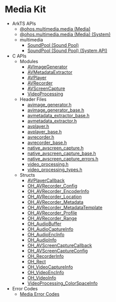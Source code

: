 # Media Kit

- ArkTS APIs<!--media-arkts-->
  - [@ohos.multimedia.media (Media)](js-apis-media.md)
  <!--Del-->
  - [@ohos.multimedia.media (Media) (System)](js-apis-media-sys.md)
  <!--DelEnd-->
  - multimedia<!--media-multimedia-arkts-->
    - [SoundPool (Sound Pool)](js-apis-inner-multimedia-soundPool.md)
    <!--Del-->
    - [SoundPool (Sound Pool) (System API)](js-apis-inner-multimedia-soundPool-sys.md)
    <!--DelEnd-->
- C APIs<!--media-c-->
  - Modules<!--media-module-->
    - [AVImageGenerator](_a_v_image_generator.md)
    - [AVMetadataExtractor](_a_v_metadata_extractor.md)
    - [AVPlayer](_a_v_player.md)
    - [AVRecorder](_a_v_recorder.md)
    - [AVScreenCapture](_a_v_screen_capture.md)
    - [VideoProcessing](_video_processing.md)
  - Header Files<!--media-headerfile-->
    - [avimage_generator.h](avimage__generator_8h.md)
    - [avimage_generator_base.h](avimage__generator__base_8h.md)
    - [avmetadata_extractor_base.h](avmetadata__extractor__base_8h.md)
    - [avmetadata_extractor.h](avmetadata__extractor_8h.md)
    - [avplayer.h](avplayer_8h.md)
    - [avplayer_base.h](avplayer__base_8h.md)
    - [avrecorder.h](avrecorder_8h.md)
    - [avrecorder_base.h](avrecorder__base_8h.md)
    - [native_avscreen_capture.h](native__avscreen__capture_8h.md)
    - [native_avscreen_capture_base.h](native__avscreen__capture__base_8h.md)
    - [native_avscreen_capture_errors.h](native__avscreen__capture__errors_8h.md)
    - [video_processing.h](video__processing_8h.md)
    - [video_processing_types.h](video__processing__types_8h.md)
  - Structs<!--media-struct-->
    - [AVPlayerCallback](_a_v_player_callback.md)
    - [OH_AVRecorder_Config](_o_h___a_v_recorder___config.md)
    - [OH_AVRecorder_EncoderInfo](_o_h___a_v_recorder___encoder_info.md)
    - [OH_AVRecorder_Location](_o_h___a_v_recorder___location.md)
    - [OH_AVRecorder_Metadata](_o_h___a_v_recorder___metadata.md)
    - [OH_AVRecorder_MetadataTemplate](_o_h___a_v_recorder___metadata_template.md)
    - [OH_AVRecorder_Profile](_o_h___a_v_recorder___profile.md)
    - [OH_AVRecorder_Range](_o_h___a_v_recorder___range.md)
    - [OH_AudioBuffer](_o_h___audio_buffer.md)
    - [OH_AudioCaptureInfo](_o_h___audio_capture_info.md)
    - [OH_AudioEncInfo](_o_h___audio_enc_info.md)
    - [OH_AudioInfo](_o_h___audio_info.md)
    - [OH_AVScreenCaptureCallback](_o_h___a_v_screen_capture_callback.md)
    - [OH_AVScreenCaptureConfig](_o_h___a_v_screen_capture_config.md)
    - [OH_RecorderInfo](_o_h___recorder_info.md)
    - [OH_Rect](_o_h___rect.md)
    - [OH_VideoCaptureInfo](_o_h___video_capture_info.md)
    - [OH_VideoEncInfo](_o_h___video_enc_info.md)
    - [OH_VideoInfo](_o_h___video_info.md)
    - [VideoProcessing_ColorSpaceInfo](_video_processing___color_space_info.md)
- Error Codes<!--media-arkts-errcode-->
  - [Media Error Codes](errorcode-media.md)
